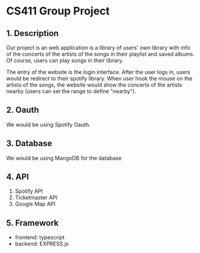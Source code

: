 # CS411 Group Project

## 1. Description
Our project is an web application is a library of users' own library with info of the concerts of the artists of the songs in their playlist and saved albums. Of course, users can play songs in their library.

The entry of the website is the login interface. After the user logs in, users would be redirect to their spotify library. When user hook the mouse on the artists of the songs, the website would show the concerts of the artists nearby (users can set the range to define "nearby").

## 2. Oauth
We would be using Spotify Oauth.

## 3. Database
We would be using MangoDB for the database

## 4. API
1. Spotify API
2. Ticketmaster API
3. Google Map API

## 5. Framework
- frontend: typescript
- backend: EXPRESS.js
